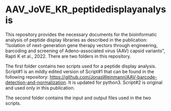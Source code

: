 # AAV_JoVE_KR_peptidedisplayanalysis
This repository provides the necessary documents for the bioinformatic analysis of peptide display libraries as described in the publication: 
"Isolation of next-generation gene therapy vectors through engineering, barcoding and screening of Adeno-associated virus (AAV) capsid variants", Rapti K et al., 2022.
There are two folders in this repository.

The first folder contains two scripts used for a peptide display analysis. 
Script#1 is an mildly edited version of Script#1 that can be found in the following repository: https://github.com/JonasWeinmann/AAV-barcode-detection-and-normalization. It is updated for python3. 
Script#2 is original and used only in this publication.

The second folder contains the input and output files used in the two scripts. 
